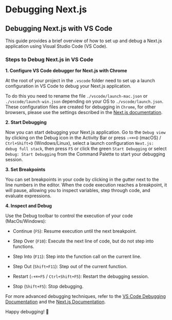 # Debugging Next.js

## Debugging Next.js with VS Code

This guide provides a brief overview of how to set up and debug a Next.js application using Visual Studio Code (VS Code).

### Steps to Debug Next.js in VS Code

**1. Configure VS Code debugger for Next.js with Chrome**

At the root of your project in the `.vscode` folder need to set up a launch configuration in VS Code to debug your Next.js application.

To do this you need to rename the file `./vscode/launch-mac.json` or `./vscode/launch-win.json` depending on your OS to `./vscode/launch.json`. These configuration files are created for debugging in `Chrome`, for other browsers, please use the settings described in the [Next.js documentation](https://nextjs.org/docs/app/building-your-application/configuring/debugging#debugging-with-vs-code).

**2. Start Debugging**

Now you can start debugging your Next.js application. Go to the `Debug view` by clicking on the Debug icon in the Activity Bar or press `⇧+⌘+D` (macOS) / `Ctrl+Shift+D` (Windows/Linux), select a launch configuration `Next.js: debug full stack`, then press `F5` or click the green `Start Debugging` or select `Debug: Start Debugging` from the Command Palette to start your debugging session.

**3. Set Breakpoints**

You can set breakpoints in your code by clicking in the gutter next to the line numbers in the editor. When the code execution reaches a breakpoint, it will pause, allowing you to inspect variables, step through code, and evaluate expressions.

**4. Inspect and Debug**

Use the Debug toolbar to control the execution of your code (MacOs/Windows):

- Continue (`F5`): Resume execution until the next breakpoint.

- Step Over (`F10`): Execute the next line of code, but do not step into functions.

- Step Into (`F11`): Step into the function call on the current line.

- Step Out (`Shift+F11`): Step out of the current function.

- Restart (`⇧+⌘+F5` / `Ctrl+Shift+F5`): Restart the debugging session.

- Stop (`Shift+F5`): Stop debugging.

For more advanced debugging techniques, refer to the [VS Code Debugging Documentation](https://code.visualstudio.com/docs/editor/debugging) and the [Next.js Documentation](https://nextjs.org/docs/app/building-your-application/configuring/debugging).

Happy debugging! 🚀
